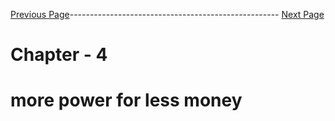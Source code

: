 

[Previous Page]()---------------------------------------------------- [Next Page](https://github.com/EtricKombat/Course_Practical_Guide_EKS/blob/master/_docs/ch5/cicd.md)



# Chapter - 4 
#  more power for less money

##
